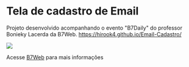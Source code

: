 # Tela de cadastro de Email

Projeto desenvolvido acompanhando o evento "B7Daily" do professor Bonieky Lacerda da B7Web.
https://hirook4.github.io/Email-Cadastro/

![](Print.png)

Acesse [B7Web](http://www.b7web.com.br) para mais informações
